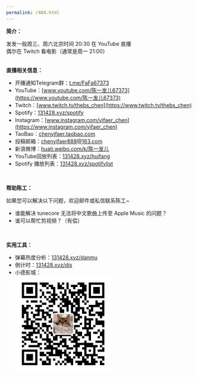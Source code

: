 ```yaml
---
permalink: /404.html
---
```


**简介：**

发发一般周三、周六北京时间 20:30 在 YouTube 直播  
偶尔在 Twitch 看电影（通常是周一 21:00）
<br/><br/>

**直播相关信息：**
- 开播通知Telegram群：[t.me/FaFa67373](https://t.me/FaFa67373)
- YouTube：[www.youtube.com/陈一发儿67373](https://www.youtube.com/陈一发儿67373)
- Twitch：[www.twitch.tv/thebs_chen](https://www.twitch.tv/thebs_chen)
- Spotify：[131428.xyz/spotify](https://131428.xyz/spotify)
- Instagram：[www.instagram.com/yifaer_chen](https://www.instagram.com/yifaer_chen)
- TaoBao：[chenyifaer.taobao.com](https://chenyifaer.taobao.com)
- 投稿邮箱：<chenyifaer888@163.com>
- 新浪微博：[huati.weibo.com/k/陈一发儿](https://huati.weibo.com/k/陈一发儿)
- YouTube回放列表：[131428.xyz/huifang](https://131428.xyz/huifang)
- Spotify 播放列表：[131428.xyz/spotifylist](https://131428.xyz/spotifylist)
<br/>

**帮助陈工：**

如果您可以解决以下问题，欢迎邮件或私信联系陈工~ 
- 谁能解决 tunecore 无法将中文歌曲上传至 Apple Music 的问题？
- 谁可以帮忙剪视频？（有偿）
<br/>

**实用工具：**
- 弹幕热度分析：[131428.xyz/danmu](https://131428.xyz/danmu)
- 倒计时：[131428.xyz/djs](https://131428.xyz/djs)
- 小德影城：  
![公众号二维码](res/gzhewm.jpg)

